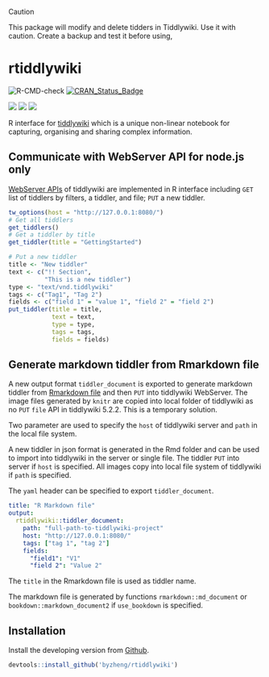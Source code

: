 
> [!CAUTION]
> This package will modify and delete tidders in Tiddlywiki. Use it with caution. 
> Create a backup and test it before using,


# rtiddlywiki
![R-CMD-check](https://github.com/byzheng/rtiddlywiki/workflows/R-CMD-check/badge.svg)
[![CRAN_Status_Badge](http://www.r-pkg.org/badges/version/rtiddlywiki)](https://cran.r-project.org/package=rtiddlywiki)

[![](http://cranlogs.r-pkg.org/badges/grand-total/rtiddlywiki?color=green)](https://cran.r-project.org/package=rtiddlywiki)
[![](http://cranlogs.r-pkg.org/badges/last-month/rtiddlywiki?color=green)](https://cran.r-project.org/package=rtiddlywiki)
[![](http://cranlogs.r-pkg.org/badges/last-week/rtiddlywiki?color=green)](https://cran.r-project.org/package=rtiddlywiki)


R interface for [tiddlywiki](https://tiddlywiki.com/) which is a unique non-linear notebook for capturing, organising and sharing complex information.

## Communicate with WebServer API for node.js only

[WebServer APIs](https://tiddlywiki.com/static/WebServer%2520API.html) of tiddlywiki are implemented in R interface including `GET` list of tiddlers by filters, a tiddler, and file; `PUT` a new tiddler.

```r
tw_options(host = "http://127.0.0.1:8080/")
# Get all tiddlers
get_tiddlers()
# Get a tiddler by title 
get_tiddler(title = "GettingStarted")

# Put a new tiddler 
title <- "New tiddler"
text <- c("!! Section",
          "This is a new tiddler")
type <- "text/vnd.tiddlywiki"
tags <- c("Tag1", "Tag 2")
fields <- c("field 1" = "value 1", "field 2" = "field 2")
put_tiddler(title = title, 
            text = text,
            type = type, 
            tags = tags,
            fields = fields)
```

## Generate markdown tiddler from Rmarkdown file

A new output format `tiddler_document` is exported to generate markdown tiddler from [Rmarkdown file](https://rmarkdown.rstudio.com/) and then `PUT` into tiddlywiki WebServer. The image files generated by `knitr` are copied into local folder of tiddlywiki as no `PUT` `file` API in tiddlywiki 5.2.2. This is a temporary solution. 

Two parameter are used to specify the `host` of tiddlywiki server and `path` in the local file system. 

A new tiddler in json format is generated in the Rmd folder and can be used to import into tiddlywiki in the server or single file. The tiddler `PUT` into server if `host` is specified. All images copy into local file system of tiddlywiki if `path` is specified.

The `yaml` header can be specified to export `tiddler_document`.

```yaml
title: "R Markdown file"
output: 
  rtiddlywiki::tiddler_document:
    path: "full-path-to-tiddlywiki-project"
    host: "http://127.0.0.1:8080/"
    tags: ["tag 1", "tag 2"]
    fields:
      "field1": "V1"
      "field 2": "Value 2"
```

The `title` in the Rmarkdown file is used as tiddler name. 

The markdown file is generated by functions `rmarkdown::md_document` or `bookdown::markdown_document2` if `use_bookdown` is specified.


## Installation

Install the developing version from [Github](https://github.com/byzheng/rtiddlywiki).

```r
devtools::install_github('byzheng/rtiddlywiki')
```
